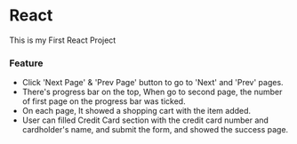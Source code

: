 # React 

This is my First React Project

### Feature

- Click 'Next Page' & 'Prev Page' button to go to 'Next' and 'Prev' pages. 
- There's progress bar on the top, When go to second page, the number of first page on the progress bar was ticked.
- On each page, It showed a shopping cart with the item added.
- User can filled Credit Card section with the credit card number and cardholder's name, and submit the form, and showed the success page.



